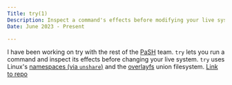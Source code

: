 ```yaml
---
Title: try(1)
Description: Inspect a command's effects before modifying your live system. try uses Linux's namespace (via unshare) and the overlayfs union filesystem.
Date: June 2023 - Present

---
```


I have been working on try with the rest of the [PaSH](https://binpa.sh) team.
`try` lets you run a command and inspect its effects before changing your live
system. `try` uses Linux's [namespaces (via
`unshare`)](https://docs.kernel.org/userspace-api/unshare.html) and the
[overlayfs](https://docs.kernel.org/filesystems/overlayfs.html) union
filesystem. [Link to repo](https://github.com/binpash/try)
